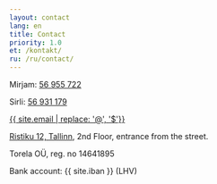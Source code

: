 ```yaml
---
layout: contact
lang: en
title: Contact
priority: 1.0
et: /kontakt/
ru: /ru/contact/
---
```


Mirjam: [56 955 722](tel:+37256955722)

Sirli: [56 931 179](tel:+37256931179)

[{{ site.email | replace: '@', '$'}}](mailto)

[Ristiku 12, Tallinn](https://goo.gl/maps/7bTMkBvk7YN2), 2nd Floor, entrance from the street.

Torela OÜ, reg. no 14641895

Bank account: {{ site.iban }} (LHV)
